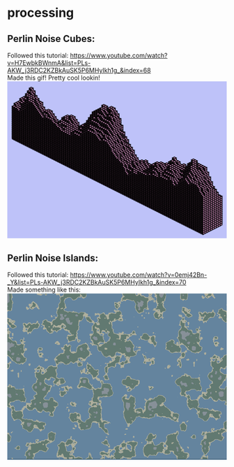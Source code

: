 # processing

## Perlin Noise Cubes:  

Followed this tutorial: https://www.youtube.com/watch?v=H7EwbkBWnmA&list=PLs-AKW_j3RDC2KZBkAuSK5P6MHyIkh1g_&index=68  
Made this gif! Pretty cool lookin!  
![](perlinNoiseCubes.gif)

## Perlin Noise Islands:  

Followed this tutorial: https://www.youtube.com/watch?v=0emj42Bn-_Y&list=PLs-AKW_j3RDC2KZBkAuSK5P6MHyIkh1g_&index=70  
Made something like this:  
![](islands.png)  
